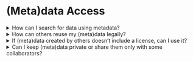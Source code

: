 # (Meta)data Access
<details class="faq-box">
  <summary>How can I search for data using metadata?</summary>
  
You can search for data through general-purpose repositories (such as [Zenodo](https://zenodo.org/)), registry of data repositories (like [re3data](https://www.re3data.org/)), or institutional ones (f.e. [KITopen](https://www.bibliothek.kit.edu/kitopen.php)) depending on where it has been stored. Most of these repositories provide search interfaces allowing you to filter results using administrative metadata attributes. The access to the data may require authentication, depending on the permissions set by the data owner.
We provide two search interfaces, allowing users to find specific created metadata that goes beyond the administrative metadata. The first [one](https://matwerk.datamanager.kit.edu/react-search/index.html?size=n_20_n) is hosted by the [NFDI-MatWerk](https://nfdi-matwerk.de/) consortium and a second [one](https://metarepo.nffa.eu/react-search/index.html?size=n_20_n) offered by the [NFFA](https://nffa.eu/) and [JL-MDMC](https://jl-mdmc-helmholtz.de/) consortia.
</details>
<details class="faq-box">
  <summary>How can others reuse my (meta)data legally?</summary>
  
 To enable the legal reuse with a proper citation of your data, it is important to publish it under a clear license (e.g. [Creative Commons License](https://creativecommons.org/), [Apache License](https://www.apache.org/licenses/),...). A license is a legal agreement between the data creator and the end-user, or the repository where the data is stored, specifying how the data may be used. Choosing an open license or one with minimal restrictions ensures that others can reuse and cite your data in a legally compliant way.
</details>
<details class="faq-box">
  <summary>If (meta)data created by others doesn’t include a license, can I use it?</summary>

No, without a specified license, you don’t have the legal rights to reuse the (meta)data. In this case, you can contact the author or data owner and ask them to provide a license.
</details>
<details class="faq-box">
  <summary>Can I keep (meta)data private or share them only with some collaborators?</summary>
 
 Yes, most repositories provide the access control permission and user authentication functionalities in order to keep your (meta)data private or share it only with some collaborators during active research. There is also the possibility to publish your (meta)data with view-only rights, enabling controlled access.
In order to fully benefit from the [FAIR principles](https://rdcu.be/ewN9f), it is recommended to make your (meta)data publicly available.
</details>
